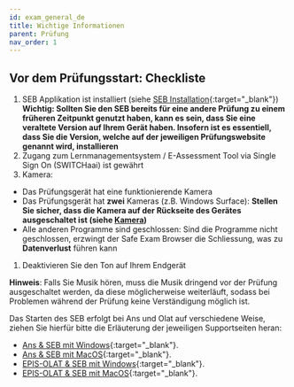 ```yaml
---
id: exam_general_de
title: Wichtige Informationen
parent: Prüfung
nav_order: 1
---
```


## Vor dem Prüfungsstart: Checkliste

1. SEB Applikation ist installiert (siehe [SEB Installation](https://uzh-oec.github.io/seb/Installation%20SEB.html){:target="_blank"}) **Wichtig: Sollten Sie den SEB bereits für eine andere Prüfung zu einem früheren Zeitpunkt genutzt haben, kann es sein, dass Sie eine veraltete Version auf Ihrem Gerät haben. Insofern ist es essentiell, dass Sie die Version, welche auf der jeweiligen Prüfungswebsite genannt wird, installieren**
1. Zugang zum Lernmanagementsystem / E-Assessment Tool via Single Sign On (SWITCHaai) ist gewährt
1. Kamera:
* Das Prüfungsgerät hat eine funktionierende Kamera
* Das Prüfungsgerät hat **zwei** Kameras (z.B. Windows Surface): **Stellen Sie sicher, dass die Kamera auf der Rückseite des Gerätes ausgeschaltet ist (siehe [Kamera](https://uzh-oec.github.io/seb/additional_instructions_de.html))**
* Alle anderen Programme sind geschlossen: Sind die Programme nicht geschlossen, erzwingt der Safe Exam Browser die Schliessung, was zu **Datenverlust** führen kann
1. Deaktivieren Sie den Ton auf Ihrem Endgerät

**Hinweis**: Falls Sie Musik hören, muss die Musik dringend vor der Prüfung ausgeschaltet werden, da diese möglicherweise weiterläuft, sodass bei Problemen während der Prüfung keine Verständigung möglich ist.

Das Starten des SEB erfolgt bei Ans und Olat auf verschiedene Weise, ziehen Sie hierfür bitte die Erläuterung der jeweiligen Supportseiten heran:
* [Ans & SEB mit Windows](https://uzh-oec.github.io/seb-de/exam_seb_ans_win_de.html){:target="_blank"}.
* [Ans & SEB mit MacOS](https://uzh-oec.github.io/seb-de/exam_seb_ans_mac_de.html){:target="_blank"}.
* [EPIS-OLAT & SEB mit Windows](https://uzh-oec.github.io/seb-de/exam_seb_epis_win_de.html){:target="_blank"}.
* [EPIS-OLAT & SEB mit MacOS](https://uzh-oec.github.io/seb-de/exam_seb_epis_mac_de.html){:target="_blank"}.

